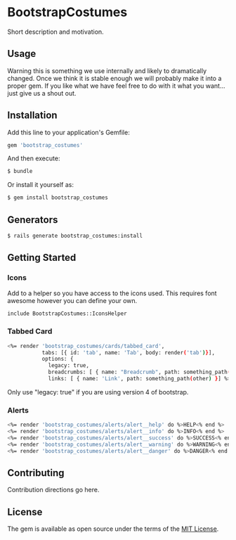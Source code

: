 # BootstrapCostumes
Short description and motivation.

## Usage
Warning this is something we use internally and likely to dramatically changed. Once we think 
it is stable enough we will probably make it into a proper gem. If you like what we have feel
free to do with it what you want... just give us a shout out.

## Installation
Add this line to your application's Gemfile:

```ruby
gem 'bootstrap_costumes'
```

And then execute:
```bash
$ bundle
```

Or install it yourself as:
```bash
$ gem install bootstrap_costumes
```

## Generators

```bash
$ rails generate bootstrap_costumes:install
```

## Getting Started

### Icons

Add to a helper so you have access to the icons used. This requires font awesome however
you can define your own.

```bash
include BootstrapCostumes::IconsHelper
```


### Tabbed Card

```bash
<%= render 'bootstrap_costumes/cards/tabbed_card', 
           tabs: [{ id: 'tab', name: 'Tab', body: render('tab')}],
           options: {
             legacy: true,
             breadcrumbs: [ { name: "Breadcrumb", path: something_path(something) }] },
             links: [ { name: 'Link', path: something_path(other) }] %>
```

Only use "legacy: true" if you are using version 4 of bootstrap.

### Alerts

```bash
<%= render 'bootstrap_costumes/alerts/alert__help' do %>HELP<% end %>
<%= render 'bootstrap_costumes/alerts/alert__info' do %>INFO<% end %>
<%= render 'bootstrap_costumes/alerts/alert__success' do %>SUCCESS<% end %>
<%= render 'bootstrap_costumes/alerts/alert__warning' do %>WARNING<% end %>
<%= render 'bootstrap_costumes/alerts/alert__danger' do %>DANGER<% end %>
```

## Contributing
Contribution directions go here.

## License
The gem is available as open source under the terms of the [MIT License](https://opensource.org/licenses/MIT).
